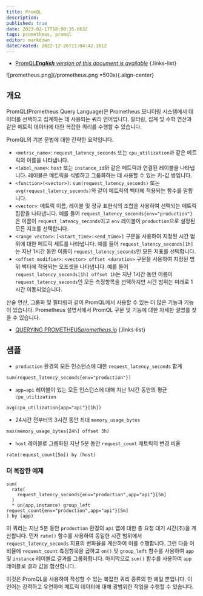 ```yaml
---
title: PromQL
description: 
published: true
date: 2023-02-17T18:00:35.663Z
tags: prometheus, promql
editor: markdown
dateCreated: 2022-12-26T11:04:42.161Z
---
```


- [PromQL***English** version of this document is available*](/en/dev/Prometheus/PromQL)
{.links-list}

![prometheus.png](/prometheus.png =500x){.align-center}

## 개요

PromQL(Prometheus Query Language)은 Prometheus 모니터링 시스템에서 데이터를 선택하고 집계하는 데 사용되는 쿼리 언어입니다. 필터링, 집계 및 수학 연산과 같은 메트릭 데이터에 대한 복잡한 쿼리를 수행할 수 있습니다.

PromQL의 기본 문법에 대한 간략한 요약입니다.

- `<metric_name>`: `request_latency_seconds` 또는 `cpu_utilization`과 같은 메트릭의 이름을 나타냅니다.
- `<label_name>`: `host` 또는 `instance_id`와 같은 메트릭과 연결된 레이블을 나타냅니다. 레이블은 메트릭을 식별하고 그룹화하는 데 사용할 수 있는 키-값 쌍입니다.
- `<function>(<vector>)`: `sum(request_latency_seconds)` 또는 `avg(request_latency_seconds)`와 같이 메트릭의 벡터에 적용되는 함수를 말합니다.
- `<vector>`: 메트릭 이름, 레이블 및 정규 표현식의 조합을 사용하여 선택되는 메트릭 집합을 나타냅니다. 예를 들어 `request_latency_seconds{env="production"}`은 이름이 `request_latency_seconds`이고 `env` 레이블이 `production`으로 설정된 모든 지표를 선택합니다.
- `<range vector>`: `[<start_time>:<end_time>]` 구문을 사용하여 지정된 시간 범위에 대한 메트릭 세트를 나타냅니다. 예를 들어 `request_latency_seconds[1h]`는 지난 1시간 동안 이름이 `request_latency_seconds`인 모든 지표를 선택합니다.
- `<offset modifier>`: `<vector> offset <duration>` 구문을 사용하여 지정된 범위 벡터에 적용되는 오프셋을 나타냅니다. 예를 들어 `request_latency_seconds[1h] offset 1h`는 지난 1시간 동안 이름이 `request_latency_seconds`인 모든 측정항목을 선택하지만 시간 범위는 미래로 1시간 이동되었습니다.

산술 연산, 그룹화 및 필터링과 같이 PromQL에서 사용할 수 있는 더 많은 기능과 기능이 있습니다. Prometheus 설명서에서 PromQL 구문 및 기능에 대한 자세한 설명를 찾을 수 있습니다.

- [QUERYING PROMETHEUS*prometheus.io*](https://prometheus.io/docs/prometheus/latest/querying/basics/)
{.links-list}

## 샘플

- `production` 환경의 모든 인스턴스에 대한 `request_latency_seconds` 합계

```
sum(request_latency_seconds{env="production"})
```

- `app=api` 레이블이 있는 모든 인스턴스에 대해 지난 1시간 동안의 평균 `cpu_utilization`

```
avg(cpu_utilization{app="api"}[1h])
```

- 24시간 전부터의 3시간 동안 최대 `memory_usage_bytes`

```
max(memory_usage_bytes[24h] offset 3h)
```

- `host` 레이블로 그룹화된 지난 5분 동안 `request_count` 메트릭의 변경 비율

```
rate(request_count[5m]) by (host)
```

### 더 복잡한 예제

```
sum(
  rate(
    request_latency_seconds{env="production",app="api"}[5m]
  )
  * on(app,instance) group_left request_count{env="production",app="api"}[5m]
) by (app)
```

이 쿼리는 지난 5분 동안 `production` 환경의 `api` 앱에 대한 총 요청 대기 시간(초)을 계산합니다. 먼저 `rate()` 함수를 사용하여 동일한 시간 범위에서 `request_latency_seconds` 지표의 변화율을 계산하여 이를 수행합니다. 그런 다음 이 비율에 `request_count` 측정항목을 곱하고 `on()` 및 `group_left` 함수를 사용하여 `app` 및 `instance` 레이블로 결과를 그룹화합니다. 마지막으로 `sum()` 함수를 사용하여 `app` 레이블로 결과 값을 합산합니다.

이것은 PromQL을 사용하여 작성할 수 있는 복잡한 쿼리 종류의 한 예일 뿐입니다. 이 언어는 강력하고 유연하며 메트릭 데이터에 대해 광범위한 작업을 수행할 수 있습니다.
